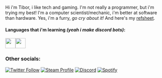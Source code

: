 Hi i'm Tibor, i like tech and gaming. I'm not really a programmer, but i'm trying my best! I'm a computer scientist/mechanic, i'm better at software than hardware.
Yes, i'm a furry, *go cry about it!* And here's my [refsheet](https://ref.st/tibor).

#### Languages that i'm learning *(yeah i make discord bots)*:
<img height="32" width="32" src="https://wasimaster.gallerycdn.vsassets.io/extensions/wasimaster/discord-py-snippets/1.5.2/1633501246102/Microsoft.VisualStudio.Services.Icons.Default" /><img height="32" width="32" src="https://camo.githubusercontent.com/36dddbf2f91241b3bf4b31af97c6fde92f911ba621c5dae84cd3f6cdff6f4d0c/68747470733a2f2f6b6f79612e67672f6173736574732f696d672f646973636f72646a732d6c6f676f2e706e67" />

### Other socials:
[![Twitter Follow](https://img.shields.io/badge/Twitter-1DA1F2?style=for-the-badge&logo=twitter&logoColor=white)](https://twitter.com/tibor309)
[![Steam Profile](https://img.shields.io/badge/Steam-%23000000?style=for-the-badge&logo=steam)](https://steamcommunity.com/id/tibor309)
[![Discord](https://img.shields.io/badge/Discord-7289DA?style=for-the-badge&logo=discord&logoColor=white)](https://discord.com/channels/@me/711906232956616745)
[![Spotify](https://img.shields.io/badge/Spotify-1ED760?&style=for-the-badge&logo=spotify&logoColor=white)](https://open.spotify.com/user/11147307035?si=01e35e0ff9ed4370)


<!---

--->
